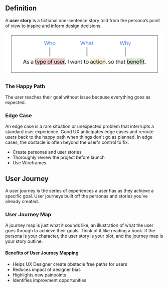 ## Definition

A **user story** is a fictional one-sentence story told from the persona’s point of view to inspire and inform design decisions.

![User Story](/assets/user-story.png)

### The Happy Path

The user reaches their goal without issue because everything goes as expected.

### Edge Case

An edge case is a rare situation or unexpected problem that interrupts a standard user experience. Good UX anticipates edge cases and reroute users back to the happy path when things don't go as planned. In edge cases, the obstacle is often beyond the user's control to fix.

- Create personas and user stories
- Thoroughly review the project before launch
- Use Wireframes

## User Journey

A user journey is the series of experiences a user has as they achieve a specific goal. User journeys built off the personas and stories you've already created.

### User Journey Map

A journey map is just what it sounds like, an illustration of what the user goes through to achieve their goals. Think of it like reading a book. If the persona is your character, the user story is your plot, and the journey map is your story outline.

#### Benefits of User Journey Mapping

- Helps UX Designer create obstacle free paths for users
- Reduces impact of designer bias
- Highlights new painpoints
- Identifies improvment opportunities
